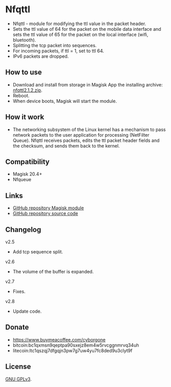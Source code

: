 # Nfqttl

* Nfqttl - module for modifying the ttl value in the packet header.
* Sets the ttl value of 64 for the packet on the mobile data interface and sets the ttl value of 65 for the packet on the local interface (wifi, bluetooth).
* Splitting the tcp packet into sequences.
* For incoming packets, if ttl = 1, set to ttl 64.
* IPv6 packets are dropped.

## How to use

* Download and install from storage in Magisk App the installing archive:
[nfqttl2.1.2.zip](https://github.com/cyborg-one/nfqttl/releases/download/2.1.2/nfqttl2.1.2.zip).
* Reboot.
* When device boots, Magisk will start the module.

## How it work

* The networking subsystem of the Linux kernel has a mechanism to pass network packets to the user
application for processing (NetFilter Queue). Nfqttl receives packets, edits the ttl packet header fields and the checksum,
and sends them back to the kernel.

## Compatibility

* Magisk 20.4+
* Nfqueue

## Links

- [GitHub repository Magisk module](https://github.com/cyborg-one/nfqttl)
- [GitHub repository source code](https://github.com/cyborg-one/nfqttl-src)

## Changelog

v2.5
* Add tcp sequence split.

v2.6
* The volume of the buffer is expanded.

v2.7
* Fixes.

v2.8
* Update code.

## Donate

* https://www.buymeacoffee.com/cyborgone
* bitcoin:bc1qxmsn9qeptpa90sxejz8em4w5rvcggnmrvq34uh
* litecoin:ltc1qszqj7dfgqjn3pw7g7uw4yu7fc8ded9u3clyt9f

## License

[GNU GPLv3](https://github.com/cyborg-one/nfqttl/blob/master/LICENSE).
